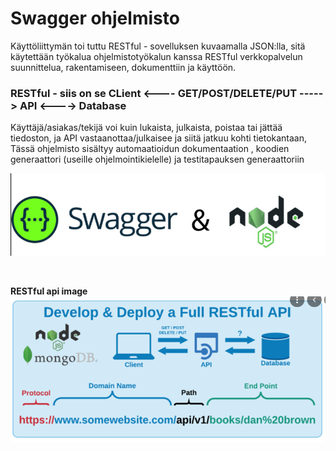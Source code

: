 <H1> Swagger ohjelmisto </H1>

Käyttöliittymän toi tuttu RESTful - sovelluksen kuvaamalla JSON:lla, 
sitä käytettään työkalua ohjelmistotyökalun kanssa RESTful verkkopalvelun suunnittelua, rakentamiseen, dokumenttiin ja käyttöön.

<h3> RESTful - siis on se CLient <---- GET/POST/DELETE/PUT -----> API <----> Database </h3>

Käyttäjä/asiakas/tekijä voi kuin lukaista, julkaista, poistaa tai jättää tiedoston, ja API vastaanottaa/julkaisee ja siitä jatkuu kohti tietokantaan,
Tässä ohjelmisto sisältyy automaatioidun dokumentaation , koodien generaattori (useille ohjelmointikielelle) ja testitapauksen generaattoriin


![Alt text](SwaggerJS-1.PNG?raw=true "None")

<br>

<b>RESTful api image</b>
![Alt text](Restful-1.PNG?raw=true "None")

